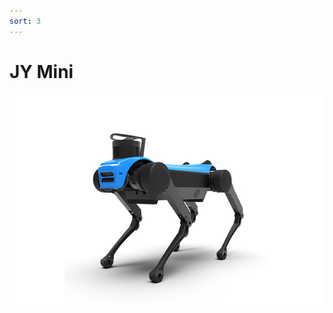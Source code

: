 ```yaml
---
sort: 3
---
```



# JY Mini


<center>
<img src="/assets/images/jymini.jpg" width="600px"/>
</center>

